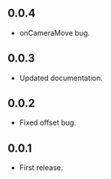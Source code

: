 ## 0.0.4

* onCameraMove bug.

## 0.0.3

* Updated documentation.

## 0.0.2

* Fixed offset bug.

## 0.0.1

* First release.
